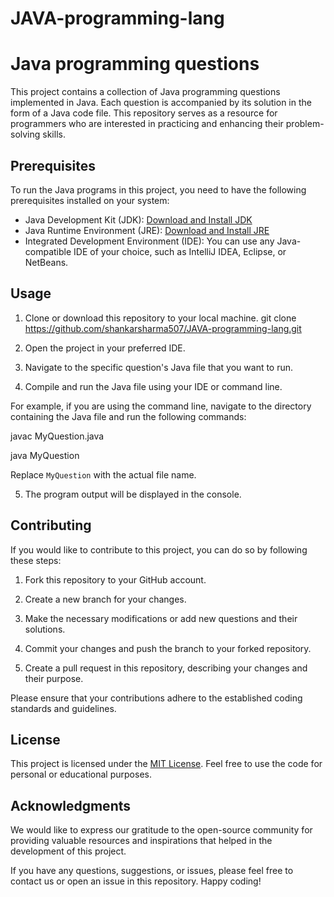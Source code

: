 # JAVA-programming-lang
# Java programming questions

This project contains a collection of Java programming questions implemented in Java. Each question is accompanied by its solution in the form of a Java code file. This repository serves as a resource for programmers who are interested in practicing and enhancing their problem-solving skills.

## Prerequisites

To run the Java programs in this project, you need to have the following prerequisites installed on your system:

- Java Development Kit (JDK): [Download and Install JDK](https://www.oracle.com/java/technologies/javase-jdk11-downloads.html)
- Java Runtime Environment (JRE): [Download and Install JRE](https://www.oracle.com/java/technologies/javase-jre8-downloads.html)
- Integrated Development Environment (IDE): You can use any Java-compatible IDE of your choice, such as IntelliJ IDEA, Eclipse, or NetBeans.

## Usage

1. Clone or download this repository to your local machine.
git clone https://github.com/shankarsharma507/JAVA-programming-lang.git



2. Open the project in your preferred IDE.

3. Navigate to the specific question's Java file that you want to run.

4. Compile and run the Java file using your IDE or command line.

For example, if you are using the command line, navigate to the directory containing the Java file and run the following commands:

javac MyQuestion.java

java MyQuestion


Replace `MyQuestion` with the actual file name.

5. The program output will be displayed in the console.

## Contributing

If you would like to contribute to this project, you can do so by following these steps:

1. Fork this repository to your GitHub account.

2. Create a new branch for your changes.

3. Make the necessary modifications or add new questions and their solutions.

4. Commit your changes and push the branch to your forked repository.

5. Create a pull request in this repository, describing your changes and their purpose.

Please ensure that your contributions adhere to the established coding standards and guidelines.

## License

This project is licensed under the [MIT License](LICENSE). Feel free to use the code for personal or educational purposes.

## Acknowledgments

We would like to express our gratitude to the open-source community for providing valuable resources and inspirations that helped in the development of this project.

If you have any questions, suggestions, or issues, please feel free to contact us or open an issue in this repository. Happy coding!


